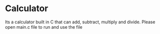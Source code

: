 # Calculator
Its a calculator built in C that can add, subtract, multiply and divide. Please open main.c file to run and use the file
